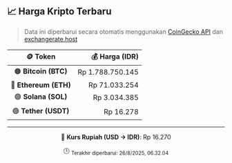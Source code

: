 

<!-- HARGA_KRIPTO -->
## 📈 Harga Kripto Terbaru

> Data ini diperbarui secara otomatis menggunakan [CoinGecko API](https://www.coingecko.com/) dan [exchangerate.host](https://exchangerate.host/)

<div align="center">

| 🪙 Token | 💰 Harga (IDR) |
|:------:|---------------:|
| 🟠 **Bitcoin (BTC)**   | Rp 1.788.750.145 |
| 🔵 **Ethereum (ETH)**  | Rp 71.033.254 |
| 🟣 **Solana (SOL)**    | Rp 3.034.385 |
| 🟢 **Tether (USDT)**   | Rp 16.278 |

---

💱 **Kurs Rupiah (USD → IDR)**: Rp 16.270

🕒 <sub>Terakhir diperbarui: 26/8/2025, 06.32.04</sub>

</div>
<!-- /HARGA_KRIPTO -->